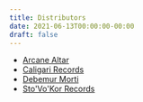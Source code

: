 ```yaml
---
title: Distributors
date: 2021-06-13T00:00:00-00:00
draft: false
---
```


 * [Arcane Altar](https://arcanealtar.bigcartel.com)
 * [Caligari Records](https://caligarirecords.storenvy.com/)
 * [Debemur Morti](https://debemurmorti.aisamerch.com/)
 * [Sto'Vo'Kor Records](https://stovokor-records.com)
